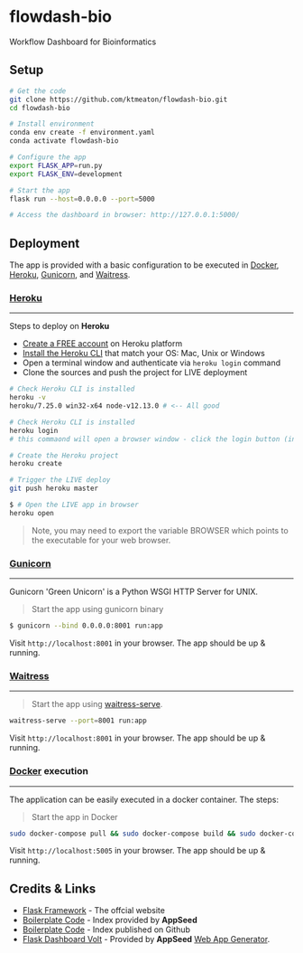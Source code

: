 # flowdash-bio

Workflow Dashboard for Bioinformatics

## Setup

```bash
# Get the code
git clone https://github.com/ktmeaton/flowdash-bio.git
cd flowdash-bio

# Install environment
conda env create -f environment.yaml
conda activate flowdash-bio

# Configure the app
export FLASK_APP=run.py
export FLASK_ENV=development

# Start the app
flask run --host=0.0.0.0 --port=5000

# Access the dashboard in browser: http://127.0.0.1:5000/
```

## Deployment

The app is provided with a basic configuration to be executed in [Docker](https://www.docker.com/), [Heroku](https://www.heroku.com/), [Gunicorn](https://gunicorn.org/), and [Waitress](https://docs.pylonsproject.org/projects/waitress/en/stable/).

### [Heroku](https://www.heroku.com/)
---

Steps to deploy on **Heroku**

- [Create a FREE account](https://signup.heroku.com/) on Heroku platform
- [Install the Heroku CLI](https://devcenter.heroku.com/articles/getting-started-with-python#set-up) that match your OS: Mac, Unix or Windows
- Open a terminal window and authenticate via `heroku login` command
- Clone the sources and push the project for LIVE deployment

```bash
# Check Heroku CLI is installed
heroku -v
heroku/7.25.0 win32-x64 node-v12.13.0 # <-- All good

# Check Heroku CLI is installed
heroku login
# this commaond will open a browser window - click the login button (in browser)

# Create the Heroku project
heroku create

# Trigger the LIVE deploy
git push heroku master

$ # Open the LIVE app in browser
heroku open
```

> Note, you may need to export the variable BROWSER which points to the executable for your web browser.

### [Gunicorn](https://gunicorn.org/)
---

Gunicorn 'Green Unicorn' is a Python WSGI HTTP Server for UNIX.

> Start the app using gunicorn binary

```bash
$ gunicorn --bind 0.0.0.0:8001 run:app
```

Visit `http://localhost:8001` in your browser. The app should be up & running.

### [Waitress](https://docs.pylonsproject.org/projects/waitress/en/stable/)
---

> Start the app using [waitress-serve](https://docs.pylonsproject.org/projects/waitress/en/stable/runner.html).

```bash
waitress-serve --port=8001 run:app
```

Visit `http://localhost:8001` in your browser. The app should be up & running.

### [Docker](https://www.docker.com/) execution
---

The application can be easily executed in a docker container. The steps:

> Start the app in Docker

```bash
sudo docker-compose pull && sudo docker-compose build && sudo docker-compose up -d
```

Visit `http://localhost:5005` in your browser. The app should be up & running.

## Credits & Links

- [Flask Framework](https://www.palletsprojects.com/p/flask/) - The offcial website
- [Boilerplate Code](https://appseed.us/boilerplate-code) - Index provided by **AppSeed**
- [Boilerplate Code](https://github.com/app-generator/boilerplate-code) - Index published on Github
- [Flask Dashboard Volt](https://appseed.us/admin-dashboards/flask-dashboard-volt) - Provided by **AppSeed** [Web App Generator](https://appseed.us/app-generator).
